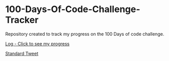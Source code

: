 # 100-Days-Of-Code-Challenge-Tracker  

Repository created to track my progress on the 100 Days of code challenge.

[Log - Click to see my progress](https://github.com/masterneme/100-Days-Of-Code-Challenge-Tracker/blob/main/log.md)

[Standard Tweet](https://twitter.com/intent/tweet?text=Day%20%3A&hashtags=100DaysOfCode%20&hashtags=FreeCodeCamp)
